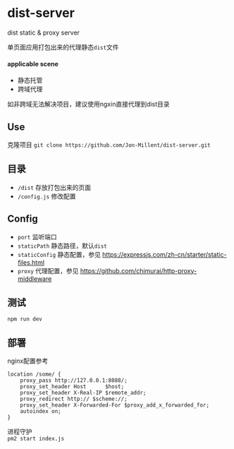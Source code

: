 # dist-server
dist static &amp; proxy server

单页面应用打包出来的代理静态`dist`文件

#### applicable scene
* 静态托管
* 跨域代理

如非跨域无法解决项目，建议使用ngxin直接代理到dist目录

## Use

克隆项目 `git clone https://github.com/Jon-Millent/dist-server.git`

## 目录

* `/dist` 存放打包出来的页面
* `/config.js` 修改配置

## Config

* `port` 监听端口
* `staticPath` 静态路径，默认`dist`
* `staticConfig` 静态配置，参见 https://expressjs.com/zh-cn/starter/static-files.html
* `proxy` 代理配置，参见 https://github.com/chimurai/http-proxy-middleware

## 测试
`npm run dev`

## 部署

nginx配置参考

```text
location /some/ {
    proxy_pass http://127.0.0.1:8088/;
    proxy_set_header Host      $host;
    proxy_set_header X-Real-IP $remote_addr;
    proxy_redirect http:// $scheme://;
    proxy_set_header X-Forwarded-For $proxy_add_x_forwarded_for;
    autoindex on;
}
```  
进程守护  
`pm2 start index.js`  
